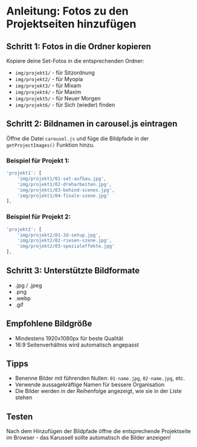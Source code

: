 # Anleitung: Fotos zu den Projektseiten hinzufügen

## Schritt 1: Fotos in die Ordner kopieren
Kopiere deine Set-Fotos in die entsprechenden Ordner:
- `img/projekt1/` - für Sitzordnung
- `img/projekt2/` - für Myopia
- `img/projekt3/` - für Mixam
- `img/projekt4/` - für Maxim
- `img/projekt5/` - für Neuer Morgen
- `img/projekt6/` - für Sich (wieder) finden

## Schritt 2: Bildnamen in carousel.js eintragen
Öffne die Datei `carousel.js` und füge die Bildpfade in der `getProjectImages()` Funktion hinzu.

### Beispiel für Projekt 1:
```javascript
'projekt1': [
    'img/projekt1/01-set-aufbau.jpg',
    'img/projekt1/02-dreharbeiten.jpg',
    'img/projekt1/03-behind-scenes.jpg',
    'img/projekt1/04-finale-szene.jpg'
],
```

### Beispiel für Projekt 2:
```javascript
'projekt2': [
    'img/projekt2/01-3d-setup.jpg',
    'img/projekt2/02-riesen-szene.jpg',
    'img/projekt2/03-spezialeffekte.jpg'
],
```

## Schritt 3: Unterstützte Bildformate
- .jpg / .jpeg
- .png
- .webp
- .gif

## Empfohlene Bildgröße
- Mindestens 1920x1080px für beste Qualität
- 16:9 Seitenverhältnis wird automatisch angepasst

## Tipps
- Benenne Bilder mit führenden Nullen: `01-name.jpg`, `02-name.jpg`, etc.
- Verwende aussagekräftige Namen für bessere Organisation
- Die Bilder werden in der Reihenfolge angezeigt, wie sie in der Liste stehen

## Testen
Nach dem Hinzufügen der Bildpfade öffne die entsprechende Projektseite im Browser - das Karussell sollte automatisch die Bilder anzeigen!
